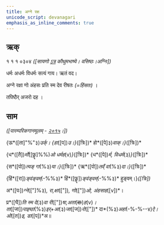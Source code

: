 ```yaml
---
title: अग्ने रक्ष  
unicode_script: devanagari  
emphasis_as_inline_comments: true
---   
```


## ऋक्

१ १ १ ०३०४ *([सायणो [ऽत्र](https://archive.org/details/SamaVedaSanhitaWithSayanabhashyaVolume1SatyavrataSamasrami1874bis/page/n169&sa=D&ust=1542425956389000) कौथुमभाष्ये। वसिष्ठः।अग्निः])*

धर्मः अधर्मः विधर्मः सत्यं गाय। ऋतं वद।

अग्ने रक्षा णो अंहसः प्रति स्म देव रीषतः *(=हिंसतः)*  ।

तपिष्ठैर् अजरो दह  ।

## साम

*([पारम्परिकगानमूलम् - [२०१५](https://archive.org/stream/sAmaveda-jaiminIya-paravastu-paramparA-docs/UDAKA%2520SAANTHI%2520SAAMAANI#page/n2/mode/1up&sa=D&ust=1542425956390000)।])*

{ऊ*([ता]"%"३)*उर्क्। {हा*([प])*उ।}*([त्रिः])* हो*([पे]३)*वाक्।}*([त्रिः])*

{ध*([तै])*र्मो*([फॣ]%%)*ओ धर्मह*(v)*}*([त्रिः])* {ध*([पे])*र्म, विधर्म*(३)*}*([त्रिः])*

{स*([पो])*त्यङ् गा*(%३)*या।}*([त्रिः])* {ऋ*([पो])*तव्ँ वा*(%३)*दा।}*([त्रिः])*

{हिं*([रा])*ङ्वंङ्वम्*(-%%३)* हिं*([फॣ])*ङ्वंङ्वम्*(-%%३)* हुङ्वम्।}*([त्रिः])*

अ*([पः])*ग्ने*(["]%३)*, रा,क्षा*(["])*, णो*(["])*ओ, अंहसाह*([v])*।

प्र*([घै])*ति स्म दे*(३)*वा री*(["])*षा,अता*(~~दाः~~)*ह*(v)*।  
ता*([जा])*पाइष्ठा*(%३)*इर्+आ*(३)*जा*([ज])*रो*(["])* दा*(%३)*अहा*(-%-%--४)*ऐ।  
ओ*([त])*इ, डा*([प])*अ॥